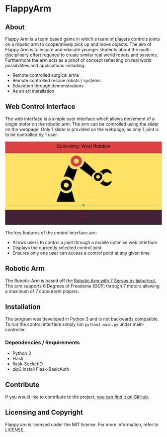 # FlappyArm

## About

Flappy Arm is a team based game in which a team of players
controls joints on a robotic arm to cooperatively pick up and move
objects. The aim of Flappy Arm is to inspire and educate younger students
about the multi-disciplinary effort required to create similar real world
robots and systems. Furthermore the arm acts as a proof of concept reflecting
on real world possibilities and applications including:

* Remote controlled surgical arms
* Remote controlled rescue robots / systems
* Education through demonstrations
* As an art installation

## Web Control Interface

The web interface is a simple user interface which allows
movement of a single motor on the robotic arm. The arm 
can be controlled using the slider on the webpage. Only 1
slider is provided on the webpage, as only 1 joint is to 
be controlled by 1 user.


![Main control interface for Flappyarm](https://raw.githubusercontent.com/hax0rs/FlappyArm/master/img/control_interface.png "Main Control Interface")


The key features of the control interface are:

* Allows users to control a joint through a mobile optimise web interface
* Displays the currently selected control joint
* Ensures only one user can access a control point at any given time


## Robotic Arm

The Robotic Arm is based off the
[Robotic Arm with 7 Servos by jjshortcut.](http://www.thingiverse.com/thing:2433)
The arm supports 6 Degrees of Freedome (DOF) through 7 motors allowing a
maximum of 7 concurrent players.    


## Installation

The program was developed in Python 3 and is not backwards compatible.
To run the control interface simply run `python3 main.py`
under main-controller.

### Dependencies / Requirements

* Python 3
* Flask
* flask-SocketIO
* pip3 install Flask-BasicAuth



## Contribute

If you would like to contribute to the project, [you can find it on GitHub.](https://github.com/hax0rs/FlappyArm)


## Licensing and Copyright

Flappy are is licensed under the MIT license. For more information,
refer to LICENSE.